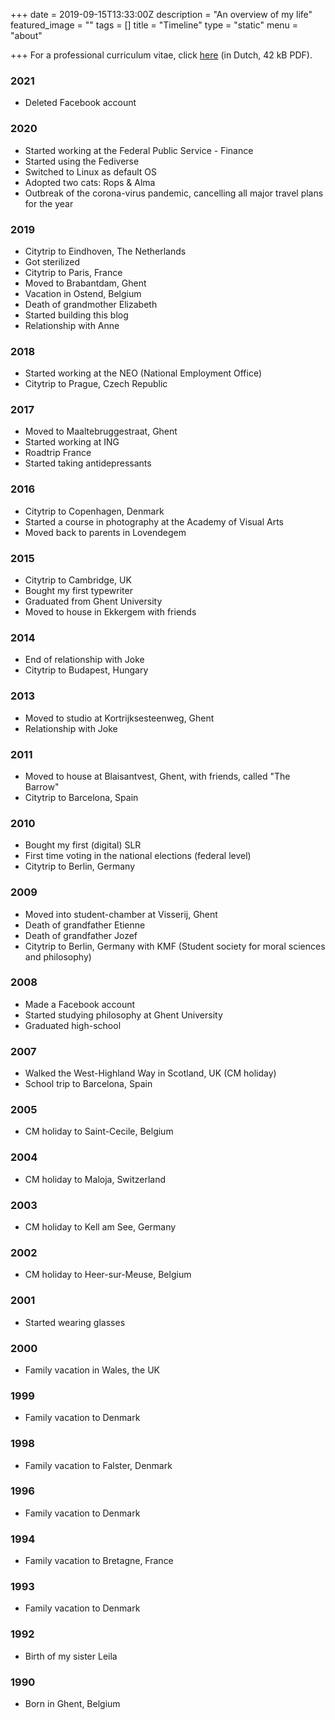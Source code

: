 +++
date = 2019-09-15T13:33:00Z
description = "An overview of my life"
featured_image = ""
tags = []
title = "Timeline"
type = "static"
menu = "about"

+++
For a professional curriculum vitae, click [here](/files/curriculum.pdf) (in Dutch, 42 kB PDF).

### 2021
* Deleted Facebook account

### 2020
* Started working at the Federal Public Service - Finance
* Started using the Fediverse
* Switched to Linux as default OS
* Adopted two cats: Rops & Alma
* Outbreak of the corona-virus pandemic, cancelling all major travel plans for the year

### 2019
* Citytrip to Eindhoven, The Netherlands
* Got sterilized
* Citytrip to Paris, France
* Moved to Brabantdam, Ghent
* Vacation in Ostend, Belgium
* Death of grandmother Elizabeth
* Started building this blog
* Relationship with Anne

### 2018
* Started working at the NEO (National Employment Office)
* Citytrip to Prague, Czech Republic

### 2017
* Moved to Maaltebruggestraat, Ghent
* Started working at ING
* Roadtrip France
* Started taking antidepressants

### 2016
* Citytrip to Copenhagen, Denmark
* Started a course in photography at the Academy of Visual Arts
* Moved back to parents in Lovendegem

### 2015
* Citytrip to Cambridge, UK
* Bought my first typewriter
* Graduated from Ghent University
* Moved to house in Ekkergem with friends

### 2014
* End of relationship with Joke
* Citytrip to Budapest, Hungary

### 2013
* Moved to studio at Kortrijksesteenweg, Ghent
* Relationship with Joke

### 2011
* Moved to house at Blaisantvest, Ghent, with friends, called "The Barrow"
* Citytrip to Barcelona, Spain

### 2010
* Bought my first (digital) SLR
* First time voting in the national elections (federal level)
* Citytrip to Berlin, Germany

### 2009
* Moved into student-chamber at Visserij, Ghent
* Death of grandfather Etienne
* Death of grandfather Jozef
* Citytrip to Berlin, Germany with KMF (Student society for moral sciences and philosophy)

### 2008
* Made a Facebook account
* Started studying philosophy at Ghent University
* Graduated high-school

### 2007
* Walked the West-Highland Way in Scotland, UK (CM holiday)
* School trip to Barcelona, Spain

### 2005
* CM holiday to Saint-Cecile, Belgium

### 2004
* CM holiday to Maloja, Switzerland

### 2003
* CM holiday to Kell am See, Germany

### 2002
* CM holiday to Heer-sur-Meuse, Belgium

### 2001
* Started wearing glasses

### 2000
* Family vacation in Wales, the UK

### 1999
* Family vacation to Denmark

### 1998
* Family vacation to Falster, Denmark

### 1996
* Family vacation to Denmark

### 1994
* Family vacation to Bretagne, France

### 1993
* Family vacation to Denmark

### 1992
* Birth of my sister Leila

### 1990
* Born in Ghent, Belgium